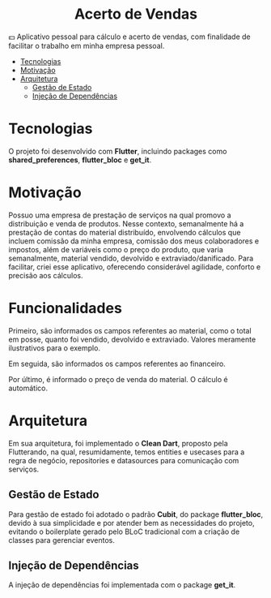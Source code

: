 <h1 align="center"> Acerto de Vendas </h1>

:dollar: Aplicativo pessoal para cálculo e acerto de vendas, com finalidade de facilitar o trabalho em minha empresa pessoal.

* [Tecnologias](#tecnologias)
* [Motivação](#motivação)
* [Arquitetura](#arquitetura)
  * [Gestão de Estado](#gestão-de-estado)
  * [Injeção de Dependências](#injeção-de-dependências)

# Tecnologias
O projeto foi desenvolvido com **Flutter**, incluindo packages como **shared_preferences**, **flutter_bloc** e **get_it**.

# Motivação
Possuo uma empresa de prestação de serviços na qual promovo a distribuição e venda de produtos. Nesse contexto, semanalmente há a prestação de contas do material distribuído, envolvendo cálculos que incluem comissão da minha empresa, comissão dos meus colaboradores e impostos, além de variáveis como o preço do produto, que varia semanalmente, material vendido, devolvido e extraviado/danificado.
Para facilitar, criei esse aplicativo, oferecendo considerável agilidade, conforto e precisão aos cálculos.

# Funcionalidades
Primeiro, são informados os campos referentes ao material, como o total em posse, quanto foi vendido, devolvido e extraviado.
Valores meramente ilustrativos para o exemplo.

Em seguida, são informados os campos referentes ao financeiro.

Por último, é informado o preço de venda do material. 
O cálculo é automático.

# Arquitetura
Em sua arquitetura, foi implementado o **Clean Dart**, proposto pela Flutterando, na qual, resumidamente, temos entities e usecases para a regra de negócio, repositories e datasources para comunicação com serviços.

## Gestão de Estado
Para gestão de estado foi adotado o padrão **Cubit**, do package **flutter_bloc**, devido à sua simplicidade e por atender bem as necessidades do projeto, evitando o boilerplate gerado pelo BLoC tradicional com a criação de classes para gerenciar eventos.

## Injeção de Dependências
A injeção de dependências foi implementada com o package **get_it**.
